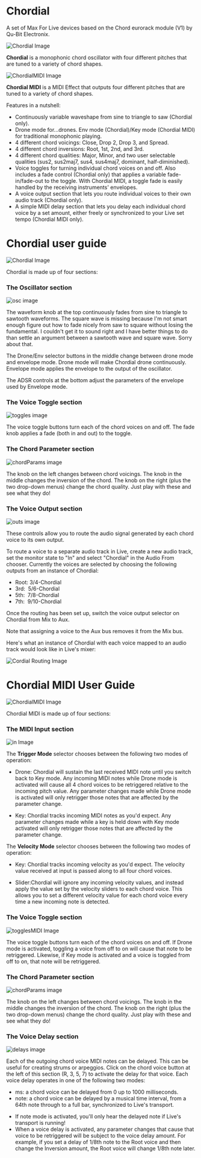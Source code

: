 # Chordial
A set of Max For Live devices based on the Chord eurorack module (V1) by Qu-Bit Electronix.

![Chordial Image](img/Chordial.jpg)

**Chordial** is a monophonic chord oscillator with four different pitches that are tuned to a variety of chord shapes.  

![ChordialMIDI Image](img/ChordialMIDI.jpg)

**Chordial MIDI** is a MIDI Effect that outputs four different pitches that are tuned to a variety of chord shapes.

Features in a nutshell:

- Continuously variable waveshape from sine to triangle to saw (Chordial only).
- Drone mode for...drones. Env mode (Chordial)/Key mode (Chordial MIDI) for traditional monophonic playing.
- 4 different chord voicings: Close, Drop 2, Drop 3, and Spread.
- 4 different chord inversions: Root, 1st, 2nd, and 3rd.
- 4 different chord qualities: Major, Minor, and two user selectable qualities (sus2, sus2maj7, sus4, sus4maj7, dominant, half-diminished). 
- Voice toggles for turning individual chord voices on and off. Also includes a fade control (Chordial only) that applies a variable fade-in/fade-out to the toggle. With Chordial MIDI, a toggle fade is easily handled by the receiving instruments' envelopes.
- A voice output section that lets you route individual voices to their own audio track (Chordial only).
- A simple MIDI delay section that lets you delay each individual chord voice by a set amount, either freely or synchronized to your Live set tempo (Chordial MIDI only).

# Chordial user guide

![Chordial Image](img/Chordial.jpg)

Chordial is made up of four sections:

### The Oscillator section

![osc image](img/osc.jpg)

The waveform knob at the top continuously fades from sine to triangle to sawtooth waveforms. The square wave is missing because 
I'm not smart enough figure out how to fade nicely from saw to square without losing the fundamental. I couldn't get it to sound
right and I have better things to do than settle an argument between a sawtooth wave and square wave. Sorry about that.

The Drone/Env selector buttons in the middle change between drone mode and envelope mode. Drone mode will make Chordial drone 
continuously. Envelope mode applies the envelope to the output of the oscillator.

The ADSR controls at the bottom adjust the parameters of the envelope used by Envelope mode.

### The Voice Toggle section

![toggles image](img/toggles.jpg)

The voice toggle buttons turn each of the chord voices on and off. The fade knob applies a fade (both in and out) to the toggle.

### The Chord Parameter section

![chordParams image](img/chordParams.jpg)

The knob on the left changes between chord voicings.  The knob in the middle changes the inversion of the chord. The knob on the 
right (plus the two drop-down menus) change the chord quality. Just play with these and see what they do!

### The Voice Output section

![outs image](img/outs.jpg)

These controls allow you to route the audio signal generated by each chord voice to its own output.

To route a voice to a separate audio track in Live, create a new audio track, set the monitor state to "In" and select "Chordial" in the Audio From chooser. Currently the voices are selected by choosing the following outputs from an instance of Chordial:

- Root: 3/4-Chordial
- 3rd:  5/6-Chordial
- 5th:  7/8-Chordial
- 7th:  9/10-Chordial

Once the routing has been set up, switch the voice output selector on Chordial from Mix to Aux.

Note that assigning a voice to the Aux bus removes it from the Mix bus.

Here's what an instance of Chordial with each voice mapped to an audio track would look like in Live's mixer:

![Cordial Routing Image](img/chordial-routing.jpg)

# Chordial MIDI User Guide

![ChordialMIDI Image](img/ChordialMIDI.jpg)

Chordial MIDI is made up of four sections:

### The MIDI Input section

![in Image](img/in.jpg)

The **Trigger Mode** selector chooses between the following two modes of operation:

- Drone: Chordial will sustain the last received MIDI note until you switch back to Key mode. Any incoming
MIDI notes while Drone mode is activated will cause all 4 chord voices to be retriggered relative to the
incoming pitch value. Any parameter changes made while Drone mode is activated will only retrigger those
notes that are affected by the parameter change.

- Key: Chordial tracks incoming MIDI notes as you'd expect. Any parameter changes made while a key is held down
with Key mode activated will only retrigger those notes that are affected by the parameter change.

The **Velocity Mode** selector chooses between the following two modes of operation:

- Key: Chordial tracks incoming velocity as you'd expect. The velocity value received at input is passed along
to all four chord voices.

- Slider:Chordial will ignore any incoming velocity values, and instead apply the value set by the velocity sliders
to each chord voice. This allows you to set a different velocity value for each chord voice every time a new incoming
note is detected.

### The Voice Toggle section

![togglesMIDI Image](img/togglesMIDI.jpg)

The voice toggle buttons turn each of the chord voices on and off. If Drone mode is activated, toggling a voice from off to on will cause that note to be retriggered. Likewise, if Key mode is activated and a voice is toggled from off to on, that note will be retriggered.

### The Chord Parameter section

![chordParams image](img/chordParams.jpg)

The knob on the left changes between chord voicings.  The knob in the middle changes the inversion of the chord. The knob on the 
right (plus the two drop-down menus) change the chord quality. Just play with these and see what they do!



### The Voice Delay section

![delays image](img/delays.jpg)

Each of the outgoing chord voice MIDI notes can be delayed. This can be useful for creating strums or arpeggios. Click on the
chord voice button at the left of this section (R, 3, 5, 7) to activate the delay for that voice. Each voice delay operates in one of the following two modes:

- ms: a chord voice can be delayed from 0 up to 1000 milliseconds.
- note: a chord voice can be delayed by a musical time interval, from a 64th note through to a full bar, synchronized
to Live's transport.

* If note mode is activated, you'll only hear the delayed note if Live's transport is running!
* When a voice delay is activated, any parameter changes that cause that voice to be retriggered will be
  subject to the voice delay amount. For example, if you set a delay of 1/8th note to the Root voice and then
  change the Inversion amount, the Root voice will change 1/8th note later.
